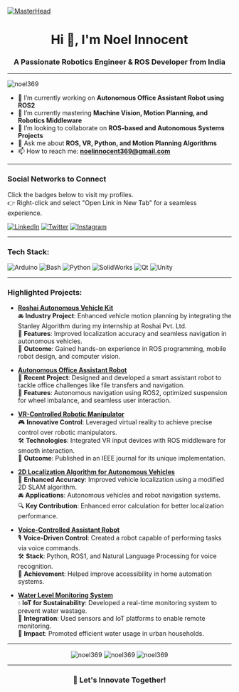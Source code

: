 [![MasterHead](https://media.licdn.com/dms/image/v2/D5616AQHIcbipKT3zOg/profile-displaybackgroundimage-shrink_350_1400/profile-displaybackgroundimage-shrink_350_1400/0/1723672343398?e=1740009600&v=beta&t=nKu8H2S8p0W5CdEE_7DnpRuX7EIWb4ws4PZq9hPMDqE)]()

<h1 align="center">Hi 👋, I'm Noel Innocent</h1>
<h3 align="center">A Passionate Robotics Engineer & ROS Developer from India</h3>

---
<p align="left">
  <img src="https://komarev.com/ghpvc/?username=noel369&label=Profile%20views&color=0e75b6&style=flat" alt="noel369" />
</p>

- 🔭 I’m currently working on **Autonomous Office Assistant Robot using ROS2**
- 🌱 I’m currently mastering **Machine Vision, Motion Planning, and Robotics Middleware**
- 👯 I’m looking to collaborate on **ROS-based and Autonomous Systems Projects**
- 💬 Ask me about **ROS, VR, Python, and Motion Planning Algorithms**
- 📫 How to reach me: **noelinnocent369@gmail.com**

---

### Social Networks to Connect
Click the badges below to visit my profiles.  
👉 Right-click and select "Open Link in New Tab" for a seamless experience.

[![LinkedIn](https://img.shields.io/badge/LinkedIn-%230077B5.svg?style=for-the-badge&logo=linkedin&logoColor=white)](https://www.linkedin.com/in/noel-innocent/)
[![Twitter](https://img.shields.io/badge/Twitter-%231DA1F2.svg?style=for-the-badge&logo=twitter&logoColor=white)](https://x.com/NOEL_INNOCENT_)
[![Instagram](https://img.shields.io/badge/Instagram-%23E4405F.svg?style=for-the-badge&logo=instagram&logoColor=white)](https://www.instagram.com/noel_369.me/)



---

<h3 align="left">Tech Stack:</h3>
<p align="left">
  <img src="https://img.shields.io/badge/Arduino-00979D?style=for-the-badge&logo=arduino&logoColor=white" alt="Arduino" />
  <img src="https://img.shields.io/badge/Bash-%23121011.svg?style=for-the-badge&logo=gnu-bash&logoColor=white" alt="Bash" />
  <img src="https://img.shields.io/badge/Python-3776AB?style=for-the-badge&logo=python&logoColor=white" alt="Python" />
  <img src="https://img.shields.io/badge/SolidWorks-00568C?style=for-the-badge&logo=solidworks&logoColor=white" alt="SolidWorks" />
  <img src="https://img.shields.io/badge/Qt-%23ffffff.svg?style=for-the-badge&logo=qt&logoColor=green" alt="Qt" />
  <img src="https://img.shields.io/badge/Unity-%23000000.svg?style=for-the-badge&logo=unity&logoColor=white" alt="Unity" />
</p>

---
<h3 align="left">Highlighted Projects:</h3>

- **[Roshai Autonomous Vehicle Kit](https://github.com/yourrepo)**  
  🚘 **Industry Project**: Enhanced vehicle motion planning by integrating the Stanley Algorithm during my internship at Roshai Pvt. Ltd.  
  🔧 **Features**: Improved localization accuracy and seamless navigation in autonomous vehicles.  
  🌟 **Outcome**: Gained hands-on experience in ROS programming, mobile robot design, and computer vision.

- **[Autonomous Office Assistant Robot](https://github.com/yourrepo)**  
  🚀 **Recent Project**: Designed and developed a smart assistant robot to tackle office challenges like file transfers and navigation.  
  🌟 **Features**: Autonomous navigation using ROS2, optimized suspension for wheel imbalance, and seamless user interaction.  

- **[VR-Controlled Robotic Manipulator](https://github.com/yourrepo)**  
  🎮 **Innovative Control**: Leveraged virtual reality to achieve precise control over robotic manipulators.  
  🛠️ **Technologies**: Integrated VR input devices with ROS middleware for smooth interaction.  
  📜 **Outcome**: Published in an IEEE journal for its unique implementation.

- **[2D Localization Algorithm for Autonomous Vehicles](https://github.com/yourrepo)**  
  🧭 **Enhanced Accuracy**: Improved vehicle localization using a modified 2D SLAM algorithm.  
  🚘 **Applications**: Autonomous vehicles and robot navigation systems.  
  🔍 **Key Contribution**: Enhanced error calculation for better localization performance.  

- **[Voice-Controlled Assistant Robot](https://github.com/yourrepo)**  
  🎙️ **Voice-Driven Control**: Created a robot capable of performing tasks via voice commands.  
  🛠️ **Stack**: Python, ROS1, and Natural Language Processing for voice recognition.  
  🌟 **Achievement**: Helped improve accessibility in home automation systems.

- **[Water Level Monitoring System](https://github.com/yourrepo)**  
  💧 **IoT for Sustainability**: Developed a real-time monitoring system to prevent water wastage.  
  📡 **Integration**: Used sensors and IoT platforms to enable remote monitoring.  
  🌱 **Impact**: Promoted efficient water usage in urban households.
  
---

<p align="center">
  <img align="center" src="https://github-readme-stats.vercel.app/api?username=noel369&show_icons=true&locale=en&theme=radical" alt="noel369" />
  <img align="center" src="https://github-readme-streak-stats.herokuapp.com/?user=noel369&theme=radical" alt="noel369" />
  <img align="center" src="https://github-readme-stats.vercel.app/api/top-langs/?username=noel369&layout=compact&theme=radical" alt="noel369" />
</p>


---

<h3 align="center">🚀 Let's Innovate Together!</h3>
